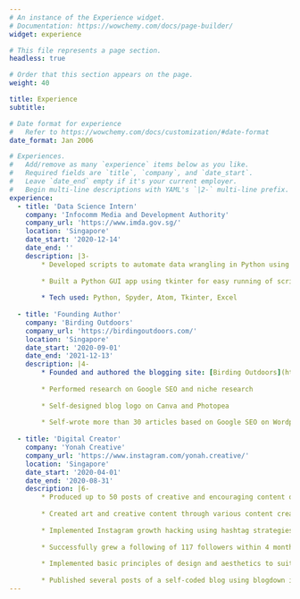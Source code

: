 ```yaml
---
# An instance of the Experience widget.
# Documentation: https://wowchemy.com/docs/page-builder/
widget: experience

# This file represents a page section.
headless: true

# Order that this section appears on the page.
weight: 40

title: Experience
subtitle:

# Date format for experience
#   Refer to https://wowchemy.com/docs/customization/#date-format
date_format: Jan 2006

# Experiences.
#   Add/remove as many `experience` items below as you like.
#   Required fields are `title`, `company`, and `date_start`.
#   Leave `date_end` empty if it's your current employer.
#   Begin multi-line descriptions with YAML's `|2-` multi-line prefix.
experience:
  - title: 'Data Science Intern'
    company: 'Infocomm Media and Development Authority'
    company_url: 'https://www.imda.gov.sg/'
    location: 'Singapore'
    date_start: '2020-12-14'
    date_end: ''
    description: |3-
        * Developed scripts to automate data wrangling in Python using Spyder
        
        * Built a Python GUI app using tkinter for easy running of scripts
        
        * Tech used: Python, Spyder, Atom, Tkinter, Excel
        
  - title: 'Founding Author'
    company: 'Birding Outdoors'
    company_url: 'https://birdingoutdoors.com/'
    location: 'Singapore'
    date_start: '2020-09-01'
    date_end: '2021-12-13'
    description: |4-
        * Founded and authored the blogging site: [Birding Outdoors](https://www.birdingoutdoors.com)
        
        * Performed research on Google SEO and niche research
        
        * Self-designed blog logo on Canva and Photopea
        
        * Self-wrote more than 30 articles based on Google SEO on Wordpress
        
  - title: 'Digital Creator'
    company: 'Yonah Creative'
    company_url: 'https://www.instagram.com/yonah.creative/'
    location: 'Singapore'
    date_start: '2020-04-01'
    date_end: '2020-08-31'
    description: |6-
        * Produced up to 50 posts of creative and encouraging content on Instagram
        
        * Created art and creative content through various content creation platforms including Canva, Procreate, iMovie, and Adobe Photoshop Sketch
        
        * Implemented Instagram growth hacking using hashtag strategies and appropriate niche targeting
        
        * Successfully grew a following of 117 followers within 4 months
        
        * Implemented basic principles of design and aesthetics to suit the feel of the page
        
        * Published several posts of a self-coded blog using blogdown in R
---
```

